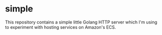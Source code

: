 # simple

This repository contains a simple little Golang HTTP server which I'm using to
experiment with hosting services on Amazon's ECS.
